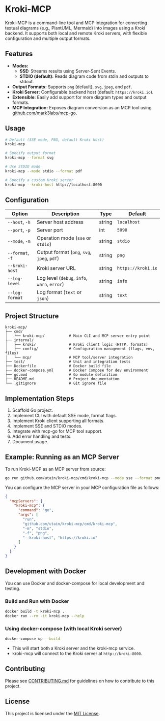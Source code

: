 # Kroki-MCP

Kroki-MCP is a command-line tool and MCP integration for converting textual diagrams (e.g., PlantUML, Mermaid) into images using a Kroki backend. It supports both local and remote Kroki servers, with flexible configuration and multiple output formats.

## Features

- **Modes:**  
  - **SSE:** Streams results using Server-Sent Events.  
  - **STDIO (default):** Reads diagram code from stdin and outputs to stdout.
- **Output Formats:** Supports `png` (default), `svg`, `jpeg`, and `pdf`.
- **Kroki Server:** Configurable backend host (default: `https://kroki.io`).
- **Extensible:** Easily add support for more diagram types and output formats.
- **MCP Integration:** Exposes diagram conversion as an MCP tool using [github.com/mark3labs/mcp-go](https://github.com/mark3labs/mcp-go).

## Usage

```sh
# Default (SSE mode, PNG, default Kroki host)
kroki-mcp

# Specify output format
kroki-mcp --format svg

# Use STDIO mode
kroki-mcp --mode stdio --format pdf

# Specify a custom Kroki server
kroki-mcp --kroki-host http://localhost:8000
```

## Configuration

| Option         | Description                                 | Type    | Default           |
|----------------|---------------------------------------------|---------|-------------------|
| `--host`, `-h`     | Server host address                         | string  | `localhost`        |
| `--port`, `-p`     | Server port                                 | int     | `5090`             |
| `--mode`, `-m`     | Operation mode (`sse` or `stdio`)           | string  | `stdio`            |
| `--format`, `-f`   | Output format (`png`, `svg`, `jpeg`, `pdf`) | string  | `png`              |
| `--kroki-host`     | Kroki server URL                            | string  | `https://kroki.io` |
| `--log-level`      | Log level (`debug`, `info`, `warn`, `error`)| string  | `info`             |
| `--log-format`     | Log format (`text` or `json`)               | string  | `text`             |

## Project Structure

```
kroki-mcp/
├── cmd/
│   └── kroki-mcp/           # Main CLI and MCP server entry point
├── internal/
│   ├── kroki/               # Kroki client logic (HTTP, formats)
│   ├── config/              # Configuration management (flags, env, files)
│   └── mcp/                 # MCP tool/server integration
├── test/                    # Unit and integration tests
├── Dockerfile               # Docker build file
├── docker-compose.yml       # Docker Compose for dev environment
├── go.mod                   # Go module definition
├── README.md                # Project documentation
└── .gitignore               # Git ignore file
```

## Implementation Steps

1. Scaffold Go project.
2. Implement CLI with default SSE mode, format flags.
3. Implement Kroki client supporting all formats.
4. Implement SSE and STDIO modes.
5. Integrate with mcp-go for MCP tool support.
6. Add error handling and tests.
7. Document usage.

## Example: Running as an MCP Server

To run Kroki-MCP as an MCP server from source:

```sh
go run github.com/utain/kroki-mcp/cmd/kroki-mcp --mode sse --format png --kroki-host https://kroki.io
```

You can configure the MCP server in your MCP configuration file as follows:

```json
{
  "mcpServers": {
    "kroki-mcp": {
      "command": "go",
      "args": [
        "run",
        "github.com/utain/kroki-mcp/cmd/kroki-mcp",
        "-m", "stdio",
        "-f", "png",
        "--kroki-host", "https://kroki.io"
      ]
    }
  }
}
```

## Development with Docker

You can use Docker and docker-compose for local development and testing.

### Build and Run with Docker

```sh
docker build -t kroki-mcp .
docker run --rm -it kroki-mcp --help
```

### Using docker-compose (with local Kroki server)

```sh
docker-compose up --build
```

- This will start both a Kroki server and the kroki-mcp service.
- kroki-mcp will connect to the Kroki server at `http://kroki:8000`.

## Contributing

Please see [CONTRIBUTING.md](./CONTRIBUTING.md) for guidelines on how to contribute to this project.

## License

This project is licensed under the [MIT License](./LICENSE).
